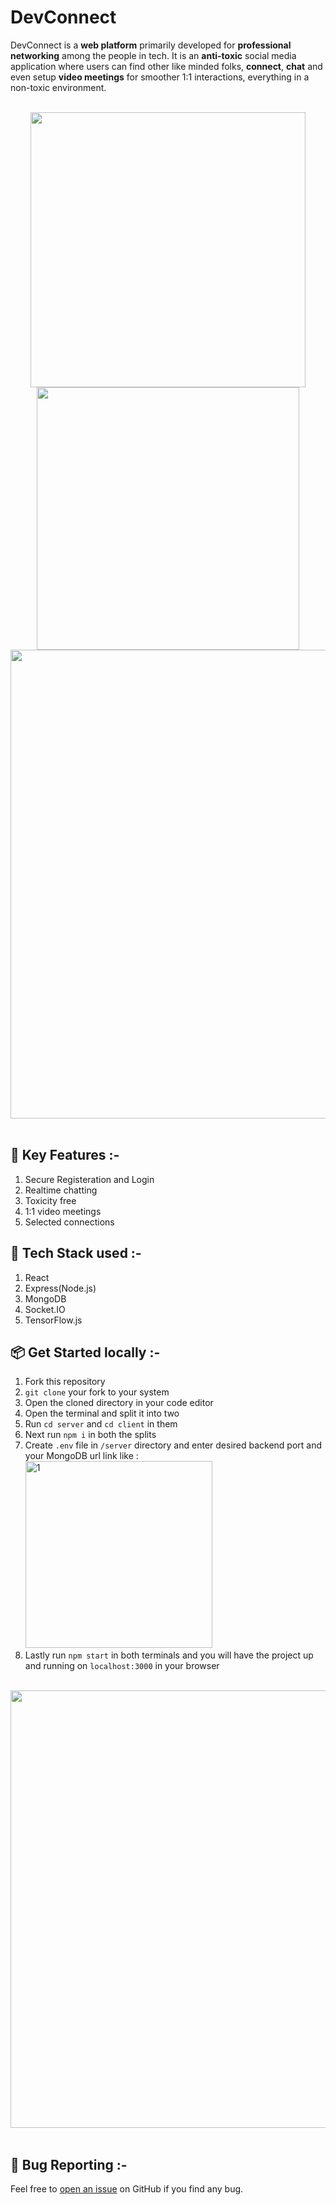 # DevConnect

DevConnect is a <b>web platform</b> primarily developed for <b>professional networking</b> among the people in tech. It is an <b>anti-toxic</b> social media application where users can find other like minded folks, <b>connect</b>, <b>chat</b> and even setup <b>video meetings</b> for smoother 1:1 interactions, everything in a non-toxic environment.
<br><br>
<div align="center">
<img width="440" src="https://user-images.githubusercontent.com/78658727/210552881-e4942685-1a72-4796-b3aa-6dec3973ad07.png">
<img width="420" src="https://user-images.githubusercontent.com/78658727/210553144-48aec392-26b7-40d8-8e98-32e134ba8306.png">
<img width="750" src="https://user-images.githubusercontent.com/78658727/210553510-e8e802a4-c493-4d3a-b419-2fd58f38d3dd.png">
</div>
<br>

## 🚀 Key Features :-
1. Secure Registeration and Login
2. Realtime chatting
3. Toxicity free
4. 1:1 video meetings
5. Selected connections

## 🔨 Tech Stack used :-
1. React
2. Express(Node.js)
3. MongoDB
4. Socket.IO
5. TensorFlow.js

## 📦 Get Started locally :-
1. Fork this repository
2. `git clone` your fork to your system
3. Open the cloned directory in your code editor
4. Open the terminal and split it into two
5. Run `cd server` and `cd client` in them
6. Next run `npm i` in both the splits
7. Create `.env` file in `/server` directory and enter desired backend port and your MongoDB url link like : <img width="299" alt="1" src="https://user-images.githubusercontent.com/78658727/207806130-c3ce90cc-a1a0-44d0-b379-d9df6dd8d453.PNG">
8. Lastly run `npm start` in both terminals and you will have the project up and running on `localhost:3000` in your browser
<br><br>
<div align="center">
<img width="700" src="https://user-images.githubusercontent.com/78658727/210554335-0ea50b4a-0266-4343-a99d-fea534705663.png">
</div>
<br>

## 🐛 Bug Reporting :-
Feel free to <a href="https://github.com/AnirudhBot/DevConnect/issues">open an issue</a> on GitHub if you find any bug.
